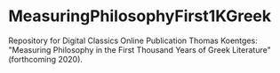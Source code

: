 # MeasuringPhilosophyFirst1KGreek
Repository for Digital Classics Online Publication Thomas Koentges: "Measuring Philosophy in the First Thousand Years of Greek Literature" (forthcoming 2020).
